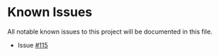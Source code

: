 # Known Issues
All notable known issues to this project will be documented in this file.


* Issue [#115](https://github.com/j3-signalroom/ccaf-tableflow-aws_glue-snowflake-kickstarter/issues/115)